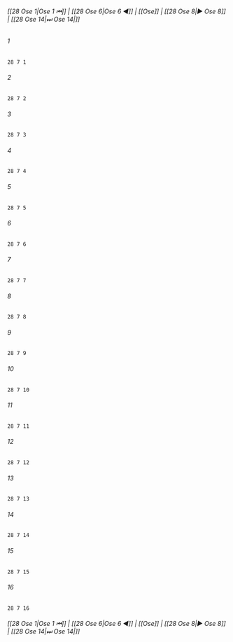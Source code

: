 
###### [[28 Ose 1|Ose 1 ⏮]] | [[28 Ose 6|Ose 6 ◀]] | [[Ose]] | [[28 Ose 8|▶ Ose 8]] | [[28 Ose 14|⏭ Ose 14|]]

###### 1
``` verse
28 7 1 
```
###### 2
``` verse
28 7 2 
```
###### 3
``` verse
28 7 3 
```
###### 4
``` verse
28 7 4 
```
###### 5
``` verse
28 7 5 
```
###### 6
``` verse
28 7 6 
```
###### 7
``` verse
28 7 7 
```
###### 8
``` verse
28 7 8 
```
###### 9
``` verse
28 7 9 
```
###### 10
``` verse
28 7 10 
```
###### 11
``` verse
28 7 11 
```
###### 12
``` verse
28 7 12 
```
###### 13
``` verse
28 7 13 
```
###### 14
``` verse
28 7 14 
```
###### 15
``` verse
28 7 15 
```
###### 16
``` verse
28 7 16 
```

###### [[28 Ose 1|Ose 1 ⏮]] | [[28 Ose 6|Ose 6 ◀]] | [[Ose]] | [[28 Ose 8|▶ Ose 8]] | [[28 Ose 14|⏭ Ose 14|]]

